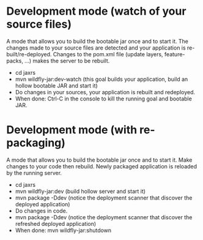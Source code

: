 # Development mode (watch of your source files)

A mode that allows you to build the bootable jar once and to start it. The changes made to your source files 
are detected and your application is re-built/re-deployed. Changes to the pom.xml file (update layers, feature-packs, ...) makes the server to be rebuilt.

* cd jaxrs
* mvn wildfly-jar:dev-watch (this goal builds your application, build an hollow bootable JAR and start it)
* Do changes in your sources, your application is rebuilt and redeployed.
* When done: Ctrl-C in the console to kill the running goal and bootable JAR.


# Development mode (with re-packaging)

A mode that allows you to build the bootable jar once and to start it. Make changes to your
code then rebuild. Newly packaged application is reloaded by the running server.

* cd jaxrs
* mvn wildfly-jar:dev (build hollow server and start it)
* mvn package -Ddev (notice the deployment scanner that discover the deployed application)
* Do changes in code.
* mvn package -Ddev (notice the deployment scanner that discover the refreshed deployed application)
* When done: mvn wildfly-jar:shutdown
